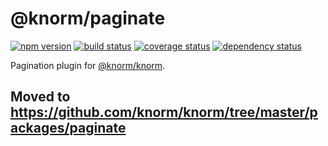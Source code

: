 # @knorm/paginate

[![npm version](https://badge.fury.io/js/%40knorm%2Fpaginate.svg)](https://badge.fury.io/js/%40knorm%2Fpaginate)
[![build status](https://travis-ci.org/knorm/paginate.svg?branch=master)](https://travis-ci.org/knorm/paginate)
[![coverage status](https://coveralls.io/repos/github/knorm/paginate/badge.svg?branch=master)](https://coveralls.io/github/knorm/paginate?branch=master)
[![dependency status](https://david-dm.org/knorm/paginate.svg)](https://david-dm.org/joelmukuthu/@knorm/paginate)

Pagination plugin for
[@knorm/knorm](https://www.npmjs.com/package/@knorm/knorm).

## Moved to https://github.com/knorm/knorm/tree/master/packages/paginate

